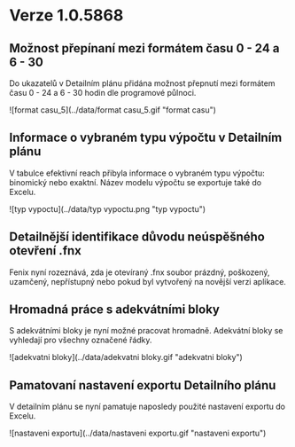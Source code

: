 # Verze 1.0.5868

## Možnost přepínaní mezi formátem času 0 - 24 a 6 - 30 
Do ukazatelů v Detailním plánu přidána možnost přepnutí mezi formátem času 0 - 24 a 6 - 30 hodin dle programové půlnoci.

![format casu_5](../data/format casu_5.gif "format casu")

## Informace o vybraném typu výpočtu v Detailním plánu
V tabulce efektivní reach přibyla informace o vybraném typu výpočtu: binomický nebo exaktní. Název modelu výpočtu se exportuje také do Excelu.

![typ vypoctu](../data/typ vypoctu.png "typ vypoctu")

## Detailnější identifikace důvodu neúspěšného otevření .fnx
Fenix nyní rozeznává, zda je otevíraný .fnx soubor prázdný, poškozený, uzamčený, nepřístupný nebo pokud byl vytvořený na novější verzi aplikace.

## Hromadná práce s adekvátními bloky
S adekvátními bloky je nyní možné pracovat hromadně. Adekvátní bloky se vyhledají pro všechny označené řádky.

![adekvatni bloky](../data/adekvatni bloky.gif "adekvatni bloky")

## Pamatovaní nastavení exportu Detailního plánu
V detailním plánu se nyní pamatuje naposledy použité nastavení exportu do Excelu.

![nastaveni exportu](../data/nastaveni exportu.gif "nastaveni exportu")